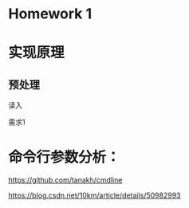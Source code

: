 # Homework 1

# 实现原理

## 预处理

读入

需求1





# 命令行参数分析：

https://github.com/tanakh/cmdline

https://blog.csdn.net/10km/article/details/50982993